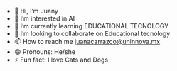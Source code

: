 




- 👋 Hi, I’m Juany
- 👀 I’m interested in AI
- 🌱 I’m currently learning EDUCATIONAL TECNOLOGY
- 💞️ I’m looking to collaborate on Educational tecnology
- 📫 How to reach me juanacarrazco@uninnova.mx
- 😄 Pronouns: He/she
- ⚡ Fun fact: I love Cats and Dogs
